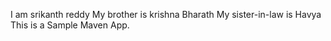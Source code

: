 I am srikanth reddy
My brother is krishna Bharath
My sister-in-law is Havya
This is a Sample Maven App. 
